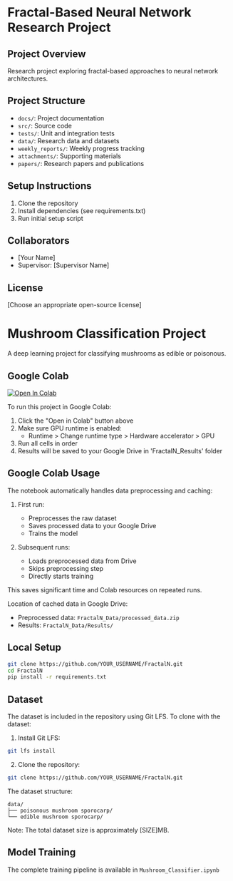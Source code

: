 # Fractal-Based Neural Network Research Project

## Project Overview
Research project exploring fractal-based approaches to neural network architectures.

## Project Structure
- `docs/`: Project documentation
- `src/`: Source code
- `tests/`: Unit and integration tests
- `data/`: Research data and datasets
- `weekly_reports/`: Weekly progress tracking
- `attachments/`: Supporting materials
- `papers/`: Research papers and publications

## Setup Instructions
1. Clone the repository
2. Install dependencies (see requirements.txt)
3. Run initial setup script

## Collaborators
- [Your Name]
- Supervisor: [Supervisor Name]

## License
[Choose an appropriate open-source license]

# Mushroom Classification Project

A deep learning project for classifying mushrooms as edible or poisonous.

## Google Colab

[![Open In Colab](https://colab.research.google.com/assets/colab-badge.svg)](https://colab.research.google.com/github/YOUR_USERNAME/FractalN/blob/main/Mushroom_Classifier.ipynb)

To run this project in Google Colab:

1. Click the "Open in Colab" button above
2. Make sure GPU runtime is enabled:
   - Runtime > Change runtime type > Hardware accelerator > GPU
3. Run all cells in order
4. Results will be saved to your Google Drive in 'FractalN_Results' folder

## Google Colab Usage

The notebook automatically handles data preprocessing and caching:

1. First run:
   - Preprocesses the raw dataset
   - Saves processed data to your Google Drive
   - Trains the model

2. Subsequent runs:
   - Loads preprocessed data from Drive
   - Skips preprocessing step
   - Directly starts training

This saves significant time and Colab resources on repeated runs.

Location of cached data in Google Drive:
- Preprocessed data: `FractalN_Data/processed_data.zip`
- Results: `FractalN_Data/Results/`

## Local Setup

```bash
git clone https://github.com/YOUR_USERNAME/FractalN.git
cd FractalN
pip install -r requirements.txt
```

## Dataset
The dataset is included in the repository using Git LFS. To clone with the dataset:

1. Install Git LFS:
```bash
git lfs install
```

2. Clone the repository:
```bash
git clone https://github.com/YOUR_USERNAME/FractalN.git
```

The dataset structure:
```
data/
├── poisonous mushroom sporocarp/
└── edible mushroom sporocarp/
```

Note: The total dataset size is approximately [SIZE]MB.

## Model Training

The complete training pipeline is available in `Mushroom_Classifier.ipynb`
```
